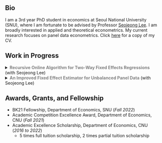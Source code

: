 ## Bio
I am a 3rd year PhD student in economics at Seoul National University (SNU), where I am fortunate to be advised by Professor [Seojeong Lee](https://sites.google.com/site/misspecifiedjay/). I am broadly interested in applied and theoretical econometrics. My current research focuses on panel data econometrics. Click [here](https://drive.google.com/file/d/1mW8LhcVXJN9eTdiTD0RrNG0P0bU45kY1/view?usp=share_link) for a copy of my CV.
  
## Work in Progress
<details>
  <summary><strong><span style="color: gray;">Recursive Online Algorithm for Two-Way Fixed Effects Regressions</span></strong> (with Seojeong Lee)</summary>
  <p>

  <!-- Abstract -->
  Abstract

  </p>
</details>

<details>
  <summary><strong><span style="color: gray;">An Improved Fixed Effect Estimator for Unbalanced Panel Data</span></strong> (with Seojeong Lee)</summary>
  <p>

  <!-- Abstract -->
  Abstract

  </p>
</details>


## Awards, Grants, and Fellowship
- BK21 Fellowship, Department of Economics, SNU (_Fall 2022_)
- Academic Competition Excellence Award, Department of Economics, CNU (_Fall 2021_)
- Academic Excellence Scholarship, Department of Economics, CNU (_2016 to 2022_)
  - 5 times full tuition scholarship, 2 times partial tuition scholarship
